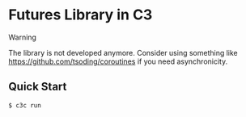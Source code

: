 # Futures Library in C3

> [!WARNING]
> The library is not developed anymore. Consider using something like https://github.com/tsoding/coroutines if you need asynchronicity.

## Quick Start

```console
$ c3c run
```
